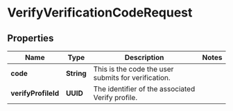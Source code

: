 

# VerifyVerificationCodeRequest


## Properties

| Name | Type | Description | Notes |
|------------ | ------------- | ------------- | -------------|
|**code** | **String** | This is the code the user submits for verification. |  |
|**verifyProfileId** | **UUID** | The identifier of the associated Verify profile. |  |



